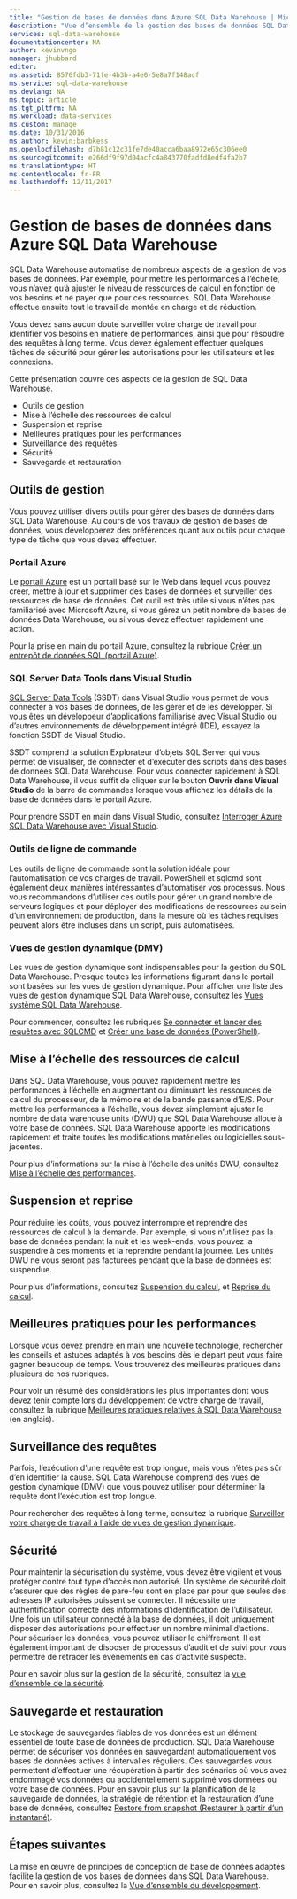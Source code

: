 ```yaml
---
title: "Gestion de bases de données dans Azure SQL Data Warehouse | Microsoft Docs"
description: "Vue d’ensemble de la gestion des bases de données SQL Data Warehouse. Inclut des outils de gestion, des unités DWU et une montée en puissance des performances, une résolution des problèmes de performances des requêtes, la mise en œuvre de stratégies de sécurité adaptées et la restauration d’une base de données en cas d’altération des données ou de panne au niveau régional."
services: sql-data-warehouse
documentationcenter: NA
author: kevinvngo
manager: jhubbard
editor: 
ms.assetid: 8576fdb3-71fe-4b3b-a4e0-5e8a7f148acf
ms.service: sql-data-warehouse
ms.devlang: NA
ms.topic: article
ms.tgt_pltfrm: NA
ms.workload: data-services
ms.custom: manage
ms.date: 10/31/2016
ms.author: kevin;barbkess
ms.openlocfilehash: d7b81c12c31fe7de40acca6baa8972e65c306ee0
ms.sourcegitcommit: e266df9f97d04acfc4a843770fadfd8edf4fa2b7
ms.translationtype: HT
ms.contentlocale: fr-FR
ms.lasthandoff: 12/11/2017
---
```

# <a name="manage-databases-in-azure-sql-data-warehouse"></a>Gestion de bases de données dans Azure SQL Data Warehouse
SQL Data Warehouse automatise de nombreux aspects de la gestion de vos bases de données. Par exemple, pour mettre les performances à l’échelle, vous n’avez qu’à ajuster le niveau de ressources de calcul en fonction de vos besoins et ne payer que pour ces ressources. SQL Data Warehouse effectue ensuite tout le travail de montée en charge et de réduction.

Vous devez sans aucun doute surveiller votre charge de travail pour identifier vos besoins en matière de performances, ainsi que pour résoudre des requêtes à long terme. Vous devez également effectuer quelques tâches de sécurité pour gérer les autorisations pour les utilisateurs et les connexions.

Cette présentation couvre ces aspects de la gestion de SQL Data Warehouse.

* Outils de gestion
* Mise à l’échelle des ressources de calcul
* Suspension et reprise
* Meilleures pratiques pour les performances
* Surveillance des requêtes
* Sécurité
* Sauvegarde et restauration

## <a name="management-tools"></a>Outils de gestion
Vous pouvez utiliser divers outils pour gérer des bases de données dans SQL Data Warehouse. Au cours de vos travaux de gestion de bases de données, vous développerez des préférences quant aux outils pour chaque type de tâche que vous devez effectuer.

### <a name="azure-portal"></a>Portail Azure
Le [portail Azure][Azure portal] est un portail basé sur le Web dans lequel vous pouvez créer, mettre à jour et supprimer des bases de données et surveiller des ressources de base de données. Cet outil est très utile si vous n’êtes pas familiarisé avec Microsoft Azure, si vous gérez un petit nombre de bases de données Data Warehouse, ou si vous devez effectuer rapidement une action.

Pour la prise en main du portail Azure, consultez la rubrique [Créer un entrepôt de données SQL (portail Azure)][Create a SQL Data Warehouse (Azure portal)].

### <a name="sql-server-data-tools-in-visual-studio"></a>SQL Server Data Tools dans Visual Studio
[SQL Server Data Tools][SQL Server Data Tools] (SSDT) dans Visual Studio vous permet de vous connecter à vos bases de données, de les gérer et de les développer. Si vous êtes un développeur d’applications familiarisé avec Visual Studio ou d’autres environnements de développement intégré (IDE), essayez la fonction SSDT de Visual Studio.

SSDT comprend la solution Explorateur d’objets SQL Server qui vous permet de visualiser, de connecter et d’exécuter des scripts dans des bases de données SQL Data Warehouse. Pour vous connecter rapidement à SQL Data Warehouse, il vous suffit de cliquer sur le bouton **Ouvrir dans Visual Studio** de la barre de commandes lorsque vous affichez les détails de la base de données dans le portail Azure.  

Pour prendre SSDT en main dans Visual Studio, consultez [Interroger Azure SQL Data Warehouse avec Visual Studio][Query Azure SQL Data Warehouse with Visual Studio].

### <a name="command-line-tools"></a>Outils de ligne de commande
Les outils de ligne de commande sont la solution idéale pour l’automatisation de vos charges de travail.  PowerShell et sqlcmd sont également deux manières intéressantes d’automatiser vos processus.  Nous vous recommandons d’utiliser ces outils pour gérer un grand nombre de serveurs logiques et pour déployer des modifications de ressources au sein d’un environnement de production, dans la mesure où les tâches requises peuvent alors être incluses dans un script, puis automatisées.

### <a name="dynamic-management-views"></a>Vues de gestion dynamique (DMV)
Les vues de gestion dynamique sont indispensables pour la gestion du SQL Data Warehouse. Presque toutes les informations figurant dans le portail sont basées sur les vues de gestion dynamique. Pour afficher une liste des vues de gestion dynamique SQL Data Warehouse, consultez les [Vues système SQL Data Warehouse][SQL Data Warehouse system views].

Pour commencer, consultez les rubriques [Se connecter et lancer des requêtes avec SQLCMD][Connect and query with sqlcmd] et [Créer une base de données (PowerShell)][Create a database (PowerShell)].

## <a name="scale-compute"></a>Mise à l’échelle des ressources de calcul
Dans SQL Data Warehouse, vous pouvez rapidement mettre les performances à l’échelle en augmentant ou diminuant les ressources de calcul du processeur, de la mémoire et de la bande passante d’E/S. Pour mettre les performances à l’échelle, vous devez simplement ajuster le nombre de data warehouse units (DWU) que SQL Data Warehouse alloue à votre base de données. SQL Data Warehouse apporte les modifications rapidement et traite toutes les modifications matérielles ou logicielles sous-jacentes.

Pour plus d’informations sur la mise à l’échelle des unités DWU, consultez [Mise à l’échelle des performances].

## <a name="pause-and-resume"></a>Suspension et reprise
Pour réduire les coûts, vous pouvez interrompre et reprendre des ressources de calcul à la demande. Par exemple, si vous n’utilisez pas la base de données pendant la nuit et les week-ends, vous pouvez la suspendre à ces moments et la reprendre pendant la journée. Les unités DWU ne vous seront pas facturées pendant que la base de données est suspendue.

Pour plus d’informations, consultez [Suspension du calcul][Pause compute], et [Reprise du calcul][Resume compute].

## <a name="performance-best-practices"></a>Meilleures pratiques pour les performances
Lorsque vous devez prendre en main une nouvelle technologie, rechercher les conseils et astuces adaptés à vos besoins dès le départ peut vous faire gagner beaucoup de temps.  Vous trouverez des meilleures pratiques dans plusieurs de nos rubriques.

Pour voir un résumé des considérations les plus importantes dont vous devez tenir compte lors du développement de votre charge de travail, consultez la rubrique [Meilleures pratiques relatives à SQL Data Warehouse][SQL Data Warehouse Best Practices] (en anglais).

## <a name="query-monitoring"></a>Surveillance des requêtes
Parfois, l’exécution d’une requête est trop longue, mais vous n’êtes pas sûr d’en identifier la cause. SQL Data Warehouse comprend des vues de gestion dynamique (DMV) que vous pouvez utiliser pour déterminer la requête dont l’exécution est trop longue.

Pour rechercher des requêtes à long terme, consultez la rubrique [Surveiller votre charge de travail à l'aide de vues de gestion dynamique][Monitor your workload using DMVs].

## <a name="security"></a>Sécurité
Pour maintenir la sécurisation du système, vous devez être vigilent et vous protéger contre tout type d’accès non autorisé. Un système de sécurité doit s’assurer que des règles de pare-feu sont en place par pour que seules des adresses IP autorisées puissent se connecter. Il nécessite une authentification correcte des informations d’identification de l’utilisateur. Une fois un utilisateur connecté à la base de données, il doit uniquement disposer des autorisations pour effectuer un nombre minimal d’actions. Pour sécuriser les données, vous pouvez utiliser le chiffrement. Il est également important de disposer de processus d’audit et de suivi pour vous permettre de retracer les événements en cas d’activité suspecte.

Pour en savoir plus sur la gestion de la sécurité, consultez la [vue d’ensemble de la sécurité][Security overview].

## <a name="backup-and-restore"></a>Sauvegarde et restauration
Le stockage de sauvegardes fiables de vos données est un élément essentiel de toute base de données de production. SQL Data Warehouse permet de sécuriser vos données en sauvegardant automatiquement vos bases de données actives à intervalles réguliers. Ces sauvegardes vous permettent d’effectuer une récupération à partir des scénarios où vous avez endommagé vos données ou accidentellement supprimé vos données ou votre base de données.  Pour en savoir plus sur la planification de la sauvegarde de données, la stratégie de rétention et la restauration d’une base de données, consultez [Restore from snapshot (Restaurer à partir d’un instantané)][Restore from snapshot].

## <a name="next-steps"></a>Étapes suivantes
La mise en œuvre de principes de conception de base de données adaptés facilite la gestion de vos bases de données dans SQL Data Warehouse. Pour en savoir plus, consultez la [Vue d’ensemble du développement][Development overview].

<!--Image references-->

<!--Article references-->
[Create a SQL Data Warehouse (Azure Portal)]: sql-data-warehouse-get-started-provision.md
[Create a database (PowerShell)]: sql-data-warehouse-get-started-provision-powershell.md
[connection]: sql-data-warehouse-develop-connections.md
[Query Azure SQL Data Warehouse with Visual Studio]: sql-data-warehouse-query-visual-studio.md
[Connect and query with sqlcmd]: sql-data-warehouse-get-started-connect-sqlcmd.md
[Development overview]: sql-data-warehouse-overview-develop.md
[Monitor your workload using DMVs]: sql-data-warehouse-manage-monitor.md
[Pause compute]: sql-data-warehouse-manage-compute-overview.md#pause-compute-bk
[Restore from snapshot]: sql-data-warehouse-restore-database-overview.md
[Resume compute]: sql-data-warehouse-manage-compute-overview.md#resume-compute-bk
[Mise à l’échelle des performances]: sql-data-warehouse-manage-compute-overview.md#scale-compute
[Security overview]: sql-data-warehouse-overview-manage-security.md
[SQL Data Warehouse Best Practices]: sql-data-warehouse-best-practices.md
[SQL Data Warehouse system views]: sql-data-warehouse-reference-tsql-system-views.md

<!--MSDN references-->
[SQL Server Data Tools]: https://msdn.microsoft.com/library/mt204009.aspx

<!--Other web references-->
[Azure portal]: http://portal.azure.com/
